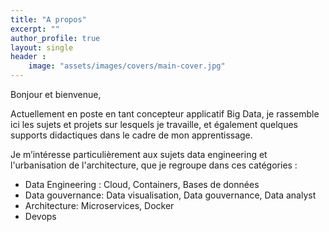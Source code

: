 ```yaml
---
title: "A propos"
excerpt: ""
author_profile: true
layout: single
header :
    image: "assets/images/covers/main-cover.jpg"
---
```


Bonjour et bienvenue,

Actuellement en poste en tant concepteur applicatif Big Data, je rassemble ici les sujets et projets sur lesquels je travaille, et également quelques supports didactiques dans le cadre de mon apprentissage.

Je m’intéresse particulièrement aux sujets data engineering et l'urbanisation de l'architecture, que je regroupe dans ces catégories :

- Data Engineering : Cloud, Containers, Bases de données
- Data gouvernance: Data visualisation, Data gouvernance, Data analyst
- Architecture: Microservices, Docker
- Devops 
